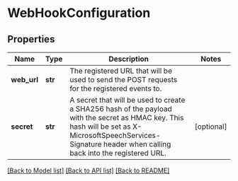# WebHookConfiguration

## Properties
Name | Type | Description | Notes
------------ | ------------- | ------------- | -------------
**web_url** | **str** | The registered URL that will be used to send the POST requests for the registered events to. | 
**secret** | **str** | A secret that will be used to create a SHA256 hash of the payload with the secret as HMAC key.  This hash will be set as X-MicrosoftSpeechServices-Signature header when calling back into the registered URL. | [optional] 

[[Back to Model list]](../README.md#documentation-for-models) [[Back to API list]](../README.md#documentation-for-api-endpoints) [[Back to README]](../README.md)


